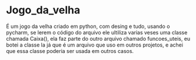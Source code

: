 # Jogo_da_velha
É um jogo da velha criado em python, com desing e tudo, usando o pycharm, se lerem o código do arquivo ele ultiliza varias veses uma classe chamada Caixa(), ela faz parte do outro arquivo chamado funcoes_uteis, eu botei a classe la já que é um arquivo que uso em outros projetos, e achei que essa classe poderia ser usada em outros casos.
